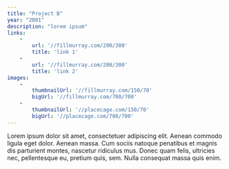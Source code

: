 ```yaml
---
title: "Project B"
year: "2001"
description: "lorem ipsum"
links:
    - 
        url: '//fillmurray.com/200/300'
        title: 'link 1'
    - 
        url: '//fillmurray.com/200/300'
        title: 'link 2'
images:
    -
        thumbnailUrl: '//fillmurray.com/150/70'
        bigUrl: '//fillmurray.com/700/700'
    -
        thumbnailUrl: '//placecage.com/150/70'
        bigUrl: '//placecage.com/700/700'
---
```


Lorem ipsum dolor sit amet, consectetuer adipiscing elit. Aenean commodo ligula eget dolor. Aenean massa. Cum sociis natoque penatibus et magnis dis parturient montes, nascetur ridiculus mus. Donec quam felis, ultricies nec, pellentesque eu, pretium quis, sem. Nulla consequat massa quis enim.
